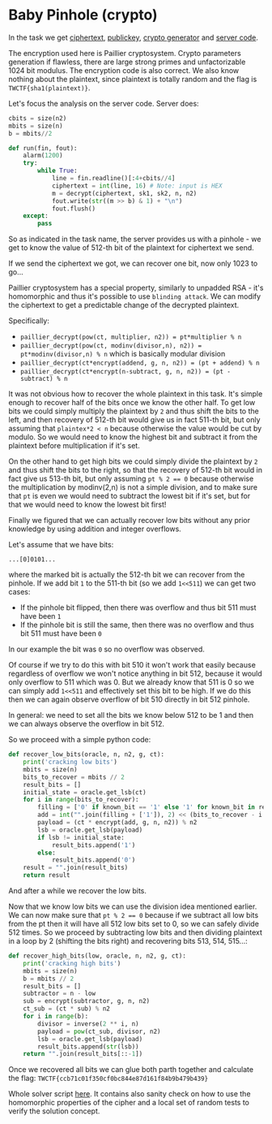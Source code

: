 # Baby Pinhole (crypto)

In the task we get [ciphertext](ciphertext), [publickey](publickey), [crypto generator](generate.py) and [server code](server.py).

The encryption used here is Paillier cryptosystem.
Crypto parameters generation if flawless, there are large strong primes and unfactorizable 1024 bit modulus.
The encryption code is also correct.
We also know nothing about the plaintext, since plaintext is totally random and the flag is `TWCTF{sha1(plaintext)}`.

Let's focus the analysis on the server code.
Server does:

```python
cbits = size(n2)
mbits = size(n)
b = mbits//2

def run(fin, fout):
    alarm(1200)
    try:
        while True:
            line = fin.readline()[:4+cbits//4]
            ciphertext = int(line, 16) # Note: input is HEX
            m = decrypt(ciphertext, sk1, sk2, n, n2)
            fout.write(str((m >> b) & 1) + "\n")
            fout.flush()
    except:
        pass
```

So as indicated in the task name, the server provides us with a pinhole - we get to know the value of 512-th bit of the plaintext for ciphertext we send.

If we send the ciphertext we got, we can recover one bit, now only 1023 to go...

Paillier cryptosystem has a special property, similarly to unpadded RSA - it's homomorphic and thus it's possible to use `blinding attack`.
We can modify the ciphertext to get a predictable change of the decrypted plaintext.

Specifically:

- `paillier_decrypt(pow(ct, multiplier, n2)) = pt*multiplier % n`
- `paillier_decrypt(pow(ct, modinv(divisor,n), n2)) = pt*modinv(divisor,n) % n` which is basically modular division
- `paillier_decrypt(ct*encrypt(addend, g, n, n2)) = (pt + addend) % n`
- `paillier_decrypt(ct*encrypt(n-subtract, g, n, n2)) = (pt - subtract) % n`

It was not obvious how to recover the whole plaintext in this task.
It's simple enough to recover half of the bits once we know the other half.
To get low bits we could simply multiply the plaintext by `2` and thus shift the bits to the left, and then recovery of 512-th bit would give us in fact 511-th bit, but only assuming that `plaintex*2 < n` because otherwise the value would be cut by modulo.
So we would need to know the highest bit and subtract it from the plaintext before multiplication if it's set.

On the other hand to get high bits we could simply divide the plaintext by `2` and thus shift the bits to the right, so that the recovery of 512-th bit would in fact give us 513-th bit, but only assuming `pt % 2 == 0` because otherwise the multiplication by modinv(2,n) is not a simple division, and to make sure that `pt` is even we would need to subtract the lowest bit if it's set, but for that we would need to know the lowest bit first!

Finally we figured that we can actually recover low bits without any prior knowledge by using addition and integer overflows.

Let's assume that we have bits:

`...[0]0101...`

where the marked bit is actually the 512-th bit we can recover from the pinhole.
If we add bit `1` to the 511-th bit (so we add `1<<511`) we can get two cases:

- If the pinhole bit flipped, then there was overflow and thus bit 511 must have been `1`
- If the pinhole bit is still the same, then there was no overflow and thus bit 511 must have been `0`

In our example the bit was `0` so no overflow was observed.

Of course if we try to do this with bit 510 it won't work that easily because regardless of overflow we won't notice anything in bit 512, because it would only overflow to 511 which was 0.
But we already know that 511 is 0 so we can simply add `1<<511` and effectively set this bit to be high.
If we do this then we can again observe overflow of bit 510 directly in bit 512 pinhole.

In general: we need to set all the bits we know below 512 to be 1 and then we can always observe the overflow in bit 512.

So we proceed with a simple python code:

```python
def recover_low_bits(oracle, n, n2, g, ct):
    print('cracking low bits')
    mbits = size(n)
    bits_to_recover = mbits // 2
    result_bits = []
    initial_state = oracle.get_lsb(ct)
    for i in range(bits_to_recover):
        filling = ['0' if known_bit == '1' else '1' for known_bit in result_bits]
        add = int("".join(filling + ['1']), 2) << (bits_to_recover - i - 1)
        payload = (ct * encrypt(add, g, n, n2)) % n2
        lsb = oracle.get_lsb(payload)
        if lsb != initial_state:
            result_bits.append('1')
        else:
            result_bits.append('0')
    result = "".join(result_bits)
    return result
```

And after a while we recover the low bits.

Now that we know low bits we can use the division idea mentioned earlier.
We can now make sure that `pt % 2 == 0` because if we subtract all low bits from the pt then it will have all 512 low bits set to 0, so we can safely divide 512 times.
So we proceed by subtracting low bits and then dividing plaintext in a loop by 2 (shifting the bits right) and recovering bits 513, 514, 515...:

```python
def recover_high_bits(low, oracle, n, n2, g, ct):
    print('cracking high bits')
    mbits = size(n)
    b = mbits // 2
    result_bits = []
    subtractor = n - low
    sub = encrypt(subtractor, g, n, n2)
    ct_sub = (ct * sub) % n2
    for i in range(b):
        divisor = inverse(2 ** i, n)
        payload = pow(ct_sub, divisor, n2)
        lsb = oracle.get_lsb(payload)
        result_bits.append(str(lsb))
    return "".join(result_bits[::-1])
```

Once we recovered all bits we can glue both parth together and calculate the flag: `TWCTF{ccb71c01f350cf0bc844e87d161f84b9b479b439}`

Whole solver script [here](solver.py).
It contains also sanity check on how to use the homomorphic properties of the cipher and a local set of random tests to verify the solution concept.
